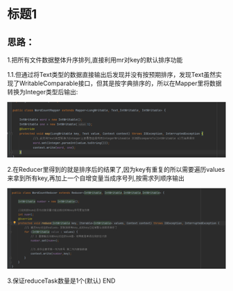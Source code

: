 # 标题1

## 思路：

1.把所有文件数据整体升序排列,直接利用mr对key的默认排序功能

1.1.但通过将Text类型的数据直接输出后发现并没有按预期排序，发现Text虽然实现了WritableComparable接口，但其是按字典排序的，所以在Mapper里将数据转换为Integer类型后输出:

![image-20210513125224642](images\image-20210513125224642.png)

2.在Reducer里得到的就是排序后的结果了,因为key有重复的所以需要遍历values来拿到所有key,再加上一个自增变量当成序号列,按需求列顺序输出

![image-20210513125725560](images\image-20210513125725560.png)

3.保证reduceTask数量是1个(默认) END
